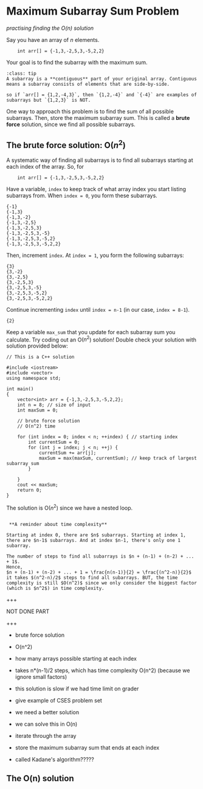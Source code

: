 # Maximum Subarray Sum Problem
*practising finding the O(n) solution*

Say you have an array of $n$ elements.

```
    int arr[] = {-1,3,-2,5,3,-5,2,2}

```

Your goal is to find the subarray with the maximum sum.

`````{admonition} What's a subarray
:class: tip
A subarray is a **contiguous** part of your original array. Contiguous means a subarray consists of elements that are side-by-side.

so if `arr[] = {1,2,-4,3}`, then `{1,2,-4}` and `{-4}` are examples of subarrays but `{1,2,3}` is NOT. 
`````

One way to approach this problem is to find the sum of all possible subarrays. Then, store the maximum subarray sum. This is called a **brute force** solution, since we find all possible subarrays.

## The brute force solution: O($n^2$)
A systematic way of finding all subarrays is to find all subarrays starting at each index of the array. So, for

```
    int arr[] = {-1,3,-2,5,3,-5,2,2}

```

Have a variable, `index` to keep track of what array index you start listing subarrays from. When `index = 0`, you form these subarrays. 
```
{-1}
{-1,3}
{-1,3,-2}
{-1,3,-2,5}
{-1,3,-2,5,3}
{-1,3,-2,5,3,-5}
{-1,3,-2,5,3,-5,2}
{-1,3,-2,5,3,-5,2,2}

```
Then, increment `index`. At `index = 1`, you form the following subarrays:
```
{3}
{3,-2}
{3,-2,5}
{3,-2,5,3}
{3,-2,5,3,-5}
{3,-2,5,3,-5,2}
{3,-2,5,3,-5,2,2}
```

Continue incrementing `index` until `index = n-1` (in our case, `index = 8-1`).
```
{2}
``` 

Keep a variable `max_sum` that you update for each subarray sum you calculate. 
Try coding out an O($n^2$) solution! Double check your solution with solution provided below:
```
// This is a C++ solution

#include <iostream>
#include <vector>
using namespace std;

int main()
{
    vector<int> arr = {-1,3,-2,5,3,-5,2,2};
    int n = 8; // size of input
    int maxSum = 0;
    
    // brute force solution
    // O(n^2) time
    
    for (int index = 0; index < n; ++index) { // starting index
        int currentSum = 0;
        for (int j = index; j < n; ++j) {
            currentSum += arr[j];
            maxSum = max(maxSum, currentSum); // keep track of largest subarray sum
        }
        
    }
    cout << maxSum;
    return 0;
}
```
The solution is O($n^2$) since we have a nested loop.

`````{warning}

 **A reminder about time complexity**

Starting at index 0, there are $n$ subarrays. Starting at index 1, there are $n-1$ subarrays. And at index $n-1, there's only one 1 subarray.

The number of steps to find all subarrays is $n + (n-1) + (n-2) + ... + 1$.
Hence,
$n + (n-1) + (n-2) + ... + 1 = \frac{n(n-1)}{2} = \frac{(n^2-n)}{2}$
it takes $(n^2-n)/2$ steps to find all subarrays. BUT, the time complexity is still $O(n^2)$ since we only consider the biggest factor (which is $n^2$) in time complexity.
`````


+++

NOT DONE PART

+++

- brute force solution
- O(n^2)
- how many arrays possible starting at each index
- takes n*(n-1)/2 steps, which has time complexity O(n^2) (because we ignore small factors)
- this solution is slow if we had time limit on grader
- give example of CSES problem set

- we need a better solution
- we can solve this in O(n)
- iterate through the array
- store the maximum subarray sum that ends at each index
- called Kadane's algorithm?????

## The O(n) solution


